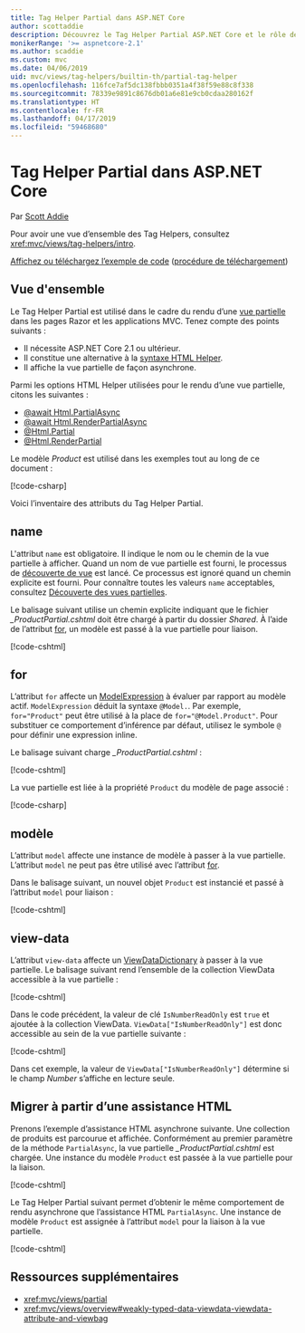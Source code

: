```yaml
---
title: Tag Helper Partial dans ASP.NET Core
author: scottaddie
description: Découvrez le Tag Helper Partial ASP.NET Core et le rôle de ses attributs dans le rendu d’une vue partielle.
monikerRange: '>= aspnetcore-2.1'
ms.author: scaddie
ms.custom: mvc
ms.date: 04/06/2019
uid: mvc/views/tag-helpers/builtin-th/partial-tag-helper
ms.openlocfilehash: 116fce7af5dc138fbbb0351a4f38f59e88c8f338
ms.sourcegitcommit: 78339e9891c8676db01a6e81e9cb0cdaa280162f
ms.translationtype: HT
ms.contentlocale: fr-FR
ms.lasthandoff: 04/17/2019
ms.locfileid: "59468680"
---
```

# <a name="partial-tag-helper-in-aspnet-core"></a>Tag Helper Partial dans ASP.NET Core

Par [Scott Addie](https://github.com/scottaddie)

Pour avoir une vue d’ensemble des Tag Helpers, consultez <xref:mvc/views/tag-helpers/intro>.

[Affichez ou téléchargez l’exemple de code](https://github.com/aspnet/Docs/tree/master/aspnetcore/mvc/views/tag-helpers/built-in/samples) ([procédure de téléchargement](xref:index#how-to-download-a-sample))

## <a name="overview"></a>Vue d'ensemble

Le Tag Helper Partial est utilisé dans le cadre du rendu d’une [vue partielle](xref:mvc/views/partial) dans les pages Razor et les applications MVC. Tenez compte des points suivants :

* Il nécessite ASP.NET Core 2.1 ou ultérieur.
* Il constitue une alternative à la [syntaxe HTML Helper](xref:mvc/views/partial#reference-a-partial-view).
* Il affiche la vue partielle de façon asynchrone.

Parmi les options HTML Helper utilisées pour le rendu d’une vue partielle, citons les suivantes :

* [@await Html.PartialAsync](/dotnet/api/microsoft.aspnetcore.mvc.rendering.htmlhelperpartialextensions.partialasync)
* [@await Html.RenderPartialAsync](/dotnet/api/microsoft.aspnetcore.mvc.rendering.htmlhelperpartialextensions.renderpartialasync)
* [@Html.Partial](/dotnet/api/microsoft.aspnetcore.mvc.rendering.htmlhelperpartialextensions.partial)
* [@Html.RenderPartial](/dotnet/api/microsoft.aspnetcore.mvc.rendering.htmlhelperpartialextensions.renderpartial)

Le modèle *Product* est utilisé dans les exemples tout au long de ce document :

[!code-csharp[](samples/TagHelpersBuiltIn/Models/Product.cs)]

Voici l’inventaire des attributs du Tag Helper Partial.

## <a name="name"></a>name

L'attribut `name` est obligatoire. Il indique le nom ou le chemin de la vue partielle à afficher. Quand un nom de vue partielle est fourni, le processus de [découverte de vue](xref:mvc/views/overview#view-discovery) est lancé. Ce processus est ignoré quand un chemin explicite est fourni. Pour connaître toutes les valeurs `name` acceptables, consultez [Découverte des vues partielles](xref:mvc/views/partial#partial-view-discovery).

Le balisage suivant utilise un chemin explicite indiquant que le fichier *_ProductPartial.cshtml* doit être chargé à partir du dossier *Shared*. À l’aide de l’attribut [for](#for), un modèle est passé à la vue partielle pour liaison.

[!code-cshtml[](samples/TagHelpersBuiltIn/Pages/Product.cshtml?name=snippet_Name)]

## <a name="for"></a>for

L’attribut `for` affecte un [ModelExpression](/dotnet/api/microsoft.aspnetcore.mvc.viewfeatures.modelexpression) à évaluer par rapport au modèle actif. `ModelExpression` déduit la syntaxe `@Model.`. Par exemple, `for="Product"` peut être utilisé à la place de `for="@Model.Product"`. Pour substituer ce comportement d’inférence par défaut, utilisez le symbole `@` pour définir une expression inline.

Le balisage suivant charge *_ProductPartial.cshtml* :

[!code-cshtml[](samples/TagHelpersBuiltIn/Pages/Product.cshtml?name=snippet_For)]

La vue partielle est liée à la propriété `Product` du modèle de page associé :

[!code-csharp[](samples/TagHelpersBuiltIn/Pages/Product.cshtml.cs?highlight=8)]

## <a name="model"></a>modèle

L’attribut `model` affecte une instance de modèle à passer à la vue partielle. L’attribut `model` ne peut pas être utilisé avec l’attribut [for](#for).

Dans le balisage suivant, un nouvel objet `Product` est instancié et passé à l’attribut `model` pour liaison :

[!code-cshtml[](samples/TagHelpersBuiltIn/Pages/Product.cshtml?name=snippet_Model)]

## <a name="view-data"></a>view-data

L’attribut `view-data` affecte un [ViewDataDictionary](/dotnet/api/microsoft.aspnetcore.mvc.viewfeatures.viewdatadictionary) à passer à la vue partielle. Le balisage suivant rend l’ensemble de la collection ViewData accessible à la vue partielle :

[!code-cshtml[](samples/TagHelpersBuiltIn/Pages/Product.cshtml?name=snippet_ViewData&highlight=5-)]

Dans le code précédent, la valeur de clé `IsNumberReadOnly` est `true` et ajoutée à la collection ViewData. `ViewData["IsNumberReadOnly"]` est donc accessible au sein de la vue partielle suivante :

[!code-cshtml[](samples/TagHelpersBuiltIn/Pages/Shared/_ProductViewDataPartial.cshtml?highlight=5)]

Dans cet exemple, la valeur de `ViewData["IsNumberReadOnly"]` détermine si le champ *Number* s’affiche en lecture seule.

## <a name="migrate-from-an-html-helper"></a>Migrer à partir d’une assistance HTML

Prenons l’exemple d’assistance HTML asynchrone suivante. Une collection de produits est parcourue et affichée. Conformément au premier paramètre de la méthode `PartialAsync`, la vue partielle *_ProductPartial.cshtml* est chargée. Une instance du modèle `Product` est passée à la vue partielle pour la liaison.

[!code-cshtml[](samples/TagHelpersBuiltIn/Pages/Products.cshtml?name=snippet_HtmlHelper&highlight=3)]

Le Tag Helper Partial suivant permet d’obtenir le même comportement de rendu asynchrone que l’assistance HTML `PartialAsync`. Une instance de modèle `Product` est assignée à l’attribut `model` pour la liaison à la vue partielle.

[!code-cshtml[](samples/TagHelpersBuiltIn/Pages/Products.cshtml?name=snippet_TagHelper&highlight=3)]

## <a name="additional-resources"></a>Ressources supplémentaires

* <xref:mvc/views/partial>
* <xref:mvc/views/overview#weakly-typed-data-viewdata-viewdata-attribute-and-viewbag>
